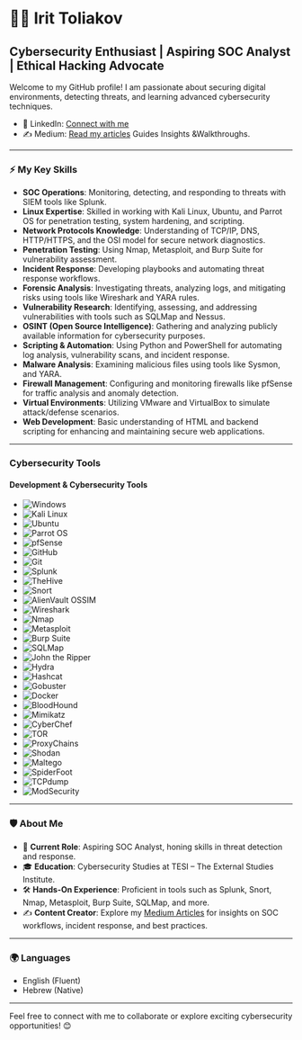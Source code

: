 # 👩‍💻 Irit Toliakov

## Cybersecurity Enthusiast | Aspiring SOC Analyst | Ethical Hacking Advocate

Welcome to my GitHub profile! I am passionate about securing digital environments, detecting threats, and learning advanced cybersecurity techniques.

- 💼 LinkedIn: [Connect with me](https://www.linkedin.com/in/irit-t-cybersecurity/)
- ✍️ Medium: [Read my articles](https://medium.com/@iritt) Guides Insights &Walkthroughs.

---

### ⚡ **My Key Skills**
- **SOC Operations**: Monitoring, detecting, and responding to threats with SIEM tools like Splunk.
- **Linux Expertise**: Skilled in working with Kali Linux, Ubuntu, and Parrot OS for penetration testing, system hardening, and scripting.
- **Network Protocols Knowledge**: Understanding of TCP/IP, DNS, HTTP/HTTPS, and the OSI model for secure network diagnostics.
- **Penetration Testing**: Using Nmap, Metasploit, and Burp Suite for vulnerability assessment.
- **Incident Response**: Developing playbooks and automating threat response workflows.
- **Forensic Analysis**: Investigating threats, analyzing logs, and mitigating risks using tools like Wireshark and YARA rules.
- **Vulnerability Research**: Identifying, assessing, and addressing vulnerabilities with tools such as SQLMap and Nessus.
- **OSINT (Open Source Intelligence)**: Gathering and analyzing publicly available information for cybersecurity purposes.
- **Scripting & Automation**: Using Python and PowerShell for automating log analysis, vulnerability scans, and incident response.
- **Malware Analysis**: Examining malicious files using tools like Sysmon, and YARA.
- **Firewall Management**: Configuring and monitoring firewalls like pfSense for traffic analysis and anomaly detection.
- **Virtual Environments**: Utilizing VMware and VirtualBox to simulate attack/defense scenarios.
- **Web Development**: Basic understanding of HTML and backend scripting for enhancing and maintaining secure web applications.
---

### **Cybersecurity Tools**

#### **Development & Cybersecurity Tools**
  - ![Windows](https://img.shields.io/badge/-Windows-blue?logo=windows&logoColor=white)
  - ![Kali Linux](https://img.shields.io/badge/-Kali_Linux-black?logo=linux&logoColor=white)
  - ![Ubuntu](https://img.shields.io/badge/-Ubuntu-orange?logo=ubuntu&logoColor=white)
  - ![Parrot OS](https://img.shields.io/badge/-Parrot_OS-green?logo=linux&logoColor=white)
  - ![pfSense](https://img.shields.io/badge/-pfSense-green?logo=pfSense&logoColor=white)
  - ![GitHub](https://img.shields.io/badge/-GitHub-black?logo=github&logoColor=white)
  - ![Git](https://img.shields.io/badge/-Git-orange?logo=git&logoColor=white)
  - ![Splunk](https://img.shields.io/badge/-Splunk-blue?logo=splunk&logoColor=white)
  - ![TheHive](https://img.shields.io/badge/-TheHive-orange?logo=beehive&logoColor=white)
  - ![Snort](https://img.shields.io/badge/-Snort-red?logo=snort&logoColor=white)
  - ![AlienVault OSSIM](https://img.shields.io/badge/-AlienVault_OSSIM-green?logo=alienvault&logoColor=white)
  - ![Wireshark](https://img.shields.io/badge/-Wireshark-blue?logo=wireshark&logoColor=white)
  - ![Nmap](https://img.shields.io/badge/-Nmap-green?logo=nmap&logoColor=white)
  - ![Metasploit](https://img.shields.io/badge/-Metasploit-blue?logo=metasploit&logoColor=white)
  - ![Burp Suite](https://img.shields.io/badge/-Burp_Suite-orange?logo=burp-suite&logoColor=white)
  - ![SQLMap](https://img.shields.io/badge/-SQLMap-red?logo=database&logoColor=white)
  - ![John the Ripper](https://img.shields.io/badge/-John_the_Ripper-black?logo=lock&logoColor=white)
  - ![Hydra](https://img.shields.io/badge/-Hydra-blue?logo=hydra&logoColor=white)
  - ![Hashcat](https://img.shields.io/badge/-Hashcat-orange?logo=hashcat&logoColor=white)
  - ![Gobuster](https://img.shields.io/badge/-Gobuster-green?logo=gnu&logoColor=white)
  - ![Docker](https://img.shields.io/badge/-Docker-blue?logo=docker&logoColor=white)
  - ![BloodHound](https://img.shields.io/badge/-BloodHound-red?logo=graphql&logoColor=white)
  - ![Mimikatz](https://img.shields.io/badge/-Mimikatz-blueviolet?logo=windows&logoColor=white)
  - ![CyberChef](https://img.shields.io/badge/-CyberChef-yellowgreen?logo=circle&logoColor=white)
  - ![TOR](https://img.shields.io/badge/-TOR-darkpurple?logo=tor&logoColor=white)
  - ![ProxyChains](https://img.shields.io/badge/-ProxyChains-darkgreen?logo=linux&logoColor=white)
  - ![Shodan](https://img.shields.io/badge/-Shodan-black?logo=shodan&logoColor=red)
  - ![Maltego](https://img.shields.io/badge/-Maltego-blue?logo=maltego&logoColor=white)
  - ![SpiderFoot](https://img.shields.io/badge/-SpiderFoot-orange?logo=spider&logoColor=white)
  - ![TCPdump](https://img.shields.io/badge/-TCPdump-grey?logo=linux&logoColor=white)
  - ![ModSecurity](https://img.shields.io/badge/-ModSecurity-red?logo=security&logoColor=white)
    
    
---

### 🛡️ **About Me**
- 🌟 **Current Role**: Aspiring SOC Analyst, honing skills in threat detection and response.
- 🎓 **Education**: Cybersecurity Studies at TESI – The External Studies Institute.
- 🛠 **Hands-On Experience**: Proficient in tools such as Splunk, Snort, Nmap, Metasploit, Burp Suite, SQLMap, and more.
- ✍️ **Content Creator**: Explore my [Medium Articles](https://medium.com/me/stories/public) for insights on SOC workflows, incident response, and best practices.

---

### 🌍 **Languages**
- English (Fluent)
- Hebrew (Native)

---

Feel free to connect with me to collaborate or explore exciting cybersecurity opportunities! 😊
